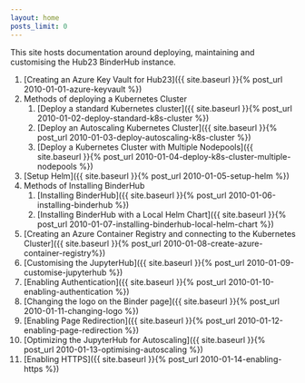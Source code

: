 ```yaml
---
layout: home
posts_limit: 0
---
```


This site hosts documentation around deploying, maintaining and customising the Hub23 BinderHub instance.

1. [Creating an Azure Key Vault for Hub23]({{ site.baseurl }}{% post_url 2010-01-01-azure-keyvault %})
2. Methods of deploying a Kubernetes Cluster
   1. [Deploy a standard Kubernetes cluster]({{ site.baseurl }}{% post_url 2010-01-02-deploy-standard-k8s-cluster %})
   2. [Deploy an Autoscaling Kubernetes Cluster]({{ site.baseurl }}{% post_url 2010-01-03-deploy-autoscaling-k8s-cluster %})
   3. [Deploy a Kubernetes Cluster with Multiple Nodepools]({{ site.baseurl }}{% post_url 2010-01-04-deploy-k8s-cluster-multiple-nodepools %})
3. [Setup Helm]({{ site.baseurl }}{% post_url 2010-01-05-setup-helm %})
4. Methods of Installing BinderHub
    1. [Installing BinderHub]({{ site.baseurl }}{% post_url 2010-01-06-installing-binderhub %})
    2. [Installing BinderHub with a Local Helm Chart]({{ site.baseurl }}{% post_url 2010-01-07-installing-binderhub-local-helm-chart %})
5. [Creating an Azure Container Registry and connecting to the Kubernetes Cluster]({{ site.baseurl }}{% post_url 2010-01-08-create-azure-container-registry%})
6. [Customising the JupyterHub]({{ site.baseurl }}{% post_url 2010-01-09-customise-jupyterhub %})
7. [Enabling Authentication]({{ site.baseurl }}{% post_url 2010-01-10-enabling-authentication %})
8. [Changing the logo on the Binder page]({{ site.baseurl }}{% post_url 2010-01-11-changing-logo %})
9. [Enabling Page Redirection]({{ site.baseurl }}{% post_url 2010-01-12-enabling-page-redirection %})
10. [Optimizing the JupyterHub for Autoscaling]({{ site.baseurl }}{% post_url 2010-01-13-optimising-autoscaling %})
11. [Enabling HTTPS]({{ site.baseurl }}{% post_url 2010-01-14-enabling-https %})
